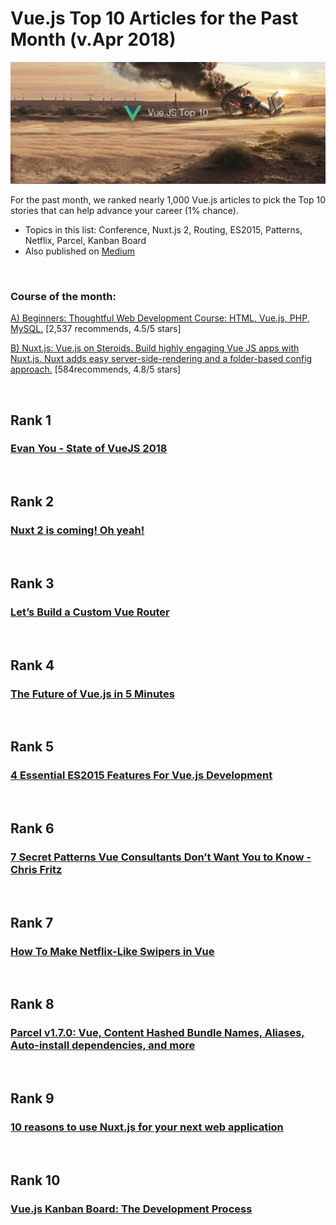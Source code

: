 # Vue.js Top 10 Articles for the Past Month (v.Apr 2018)

<img src="apr-vue-article.jpg" width="800" alt="Mybridge"></a>

For the past month, we ranked nearly 1,000 Vue.js articles to pick the Top 10 stories that can help advance your career (1% chance).

* Topics in this list: Conference, Nuxt.js 2, Routing, ES2015, Patterns, Netflix, Parcel, Kanban Board
* Also published on [Medium](https://goo.gl/XNHahL)

<br>

### Course of the month:

[A) Beginners: Thoughtful Web Development Course: HTML, Vue.js, PHP, MySQL.](http://bit.ly/2qCAvrM) [2,537 recommends, 4.5/5 stars]

[B) Nuxt.js: Vue.js on Steroids. Build highly engaging Vue JS apps with Nuxt.js. Nuxt adds easy server-side-rendering and a folder-based config approach.](http://bit.ly/2GU4V01) [584recommends, 4.8/5 stars]

<br>

## Rank 1
### [Evan You - State of VueJS 2018](https://www.youtube.com/watch?utm_campaign=Revue+newsletter&utm_medium=Newsletter&utm_source=Vue.js+News&v=TRJMT9yjONQ?utm_source=mybridge&utm_medium=blog&utm_campaign=read_more)


<br>

## Rank 2
### [Nuxt 2 is coming! Oh yeah!](https://medium.com/nuxt/nuxt-2-is-coming-oh-yeah-212c1a9e1a67?utm_source=mybridge&utm_medium=blog&utm_campaign=read_more)


<br>

## Rank 3
### [Let’s Build a Custom Vue Router](https://css-tricks.com/build-a-custom-vue-router?utm_source=mybridge&utm_medium=blog&utm_campaign=read_more)


<br>

## Rank 4
### [The Future of Vue.js in 5 Minutes](https://medium.com/vue-mastery/the-future-of-vue-js-in-5-minutes-df9953142427?utm_source=mybridge&utm_medium=blog&utm_campaign=read_more)


<br>

## Rank 5
### [4 Essential ES2015 Features For Vue.js Development](https://medium.com/js-dojo/4-essential-es2015-features-for-vue-js-development-e3a526046c7c?utm_source=mybridge&utm_medium=blog&utm_campaign=read_more)


<br>

## Rank 6
### [7 Secret Patterns Vue Consultants Don’t Want You to Know - Chris Fritz](https://www.youtube.com/watch?v=7lpemgMhi0k?utm_source=mybridge&utm_medium=blog&utm_campaign=read_more)


<br>

## Rank 7
### [How To Make Netflix-Like Swipers in Vue](https://scotch.io/tutorials/how-to-make-netflix-like-swipers-in-vue?utm_source=mybridge&utm_medium=blog&utm_campaign=read_more)


<br>

## Rank 8
### [Parcel v1.7.0: Vue, Content Hashed Bundle Names, Aliases, Auto-install dependencies, and more](https://medium.com/@devongovett/parcel-v1-7-0-9aac0c505837?utm_source=mybridge&utm_medium=blog&utm_campaign=read_more)


<br>

## Rank 9
### [10 reasons to use Nuxt.js for your next web application](https://medium.com/vue-mastery/10-reasons-to-use-nuxt-js-for-your-next-web-application-522397c9366b?utm_source=mybridge&utm_medium=blog&utm_campaign=read_more)


<br>

## Rank 10
### [Vue.js Kanban Board: The Development Process](https://auth0.com/blog/vuejs-kanban-board-the-development-process?utm_source=mybridge&utm_medium=blog&utm_campaign=read_more)
